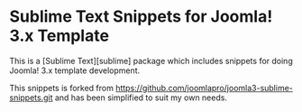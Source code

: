 Sublime Text Snippets for Joomla! 3.x Template
==============================================

This is a [Sublime Text][sublime] package which includes snippets for doing Joomla! 3.x template development.

This snippets is forked from https://github.com/joomlapro/joomla3-sublime-snippets.git and has been simplified to suit my own needs.
